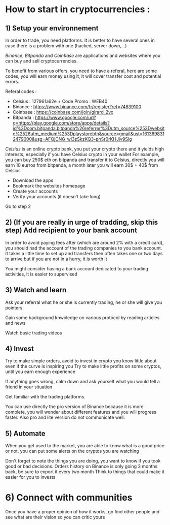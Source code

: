 # How to start in cryptocurrencies :

## 1) Setup your environnement

In order to trade, you need platforms. It is better to have several ones in case there is a problem with one (hacked, server down,...)

*Binance*, *Bitpanda* and *Coinbase* are applications and websites where you can buy and sell cryptocurrencies.

To benefit from various offers, you need to have a referal, here are some codes, you will earn money using it, it will cover transfer cost and potential errors.

Referal codes :

- Celsius : 127961a62e     + Code Promo : WEB40
- Binance : https://www.binance.com/fr/register?ref=74839100
- Coinbase : https://coinbase.com/join/girard_2vx
- Bitpanda : https://www.google.com/url?q=https://play.google.com/store/apps/details?id%3Dcom.bitpanda.bitpanda%26referrer%3Dutm_source%253Dwebsite%2526utm_medium%253Dplaystorebtn&source=gmail&ust=1613698312479000&usg=AFQjCNG_wl3zSkzKQ3-pnSr0rKHJiv9Sig 

*Celsius* is an online crypto bank, you put your crypto there and it yields high interests, especially if you have Celsius crypto in your wallet
For example, you can buy 250$ eth on bitpanda and transfer it to Celsius, directly you will earn 10 eurros from bitpanda, a month later you will earn 30$ + 40$ from Celsius

- Download the apps
- Bookmark the websites homepage
- Create your accounts
- Verify your accounts (it doesn't take long)

Go to step 2


## 2) (If you are really in urge of tradding, skip this step) Add recipient to your bank account

In order to avoid paying fees after (which are around 2% with a credit card), you should had the account of the trading companies to you bank account.
It takes a little time to set up and transfers then  often takes one or two days to arrive but if you are not in a hurry, it is worth it

You might consider having a bank account dedicated to your trading activities, it is easier to supervised


## 3) Watch and learn

Ask your referral what he or she is currently trading, he or she will give you pointers. 

Gain some background knwoledge on various protocol by reading articles and news

Watch basic trading videos

## 4) Invest

Try to make simple orders, avoid to invest in crypto you know little about even if the curve is inspiring you
Try to make little profits on some cryptos, until you earn enough experience

If anything goes wrong, calm down and ask yourself what you would tell a friend in your situation

Get familiar with the trading platforms.

You can use directly the pro version of Binance because it is more complete, you will wonder about different features and you will progress faster. Also pro and lite version do not communicate well.

## 5) Automate

When you get used to the market, you are able to know what is a good price or not, you can put some alerts on the cryptos you are watching

Don't forget to note the things you are doing, you want to know if you took good or bad decisions. Orders history on Binance is only going 3 months back, be sure to export it every two month
Think to things that could make it easier for you to invests 

# 6) Connect with communities

Once you have a proper opinion of how it works, go find other people and see what are their vision so you can critic yours
